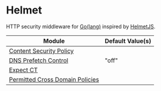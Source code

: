 # Helmet

HTTP security middleware for [Go(lang)](https://golang.org/) inspired by [HelmetJS](https://helmetjs.github.io/).

| Module                                                                                                             | Default Value(s) |
| ------------------------------------------------------------------------------------------------------------------ | ---------------- |
| [Content Security Policy](https://developer.mozilla.org/en-US/docs/Web/HTTP/CSP)                                   |                  |
| [DNS Prefetch Control](https://developer.mozilla.org/en-US/docs/Web/HTTP/Headers/X-DNS-Prefetch-Control)           | "off"            |
| [Expect CT](https://developer.mozilla.org/en-US/docs/Web/HTTP/Headers/Expect-CT)                                   |                  |
| [Permitted Cross Domain Policies](https://owasp.org/www-project-secure-headers/#x-permitted-cross-domain-policies) |                  |
